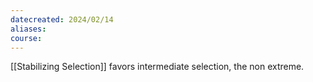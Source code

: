 ```yaml
---
datecreated: 2024/02/14
aliases: 
course:
---
```

[[Stabilizing Selection]] favors intermediate selection, the non extreme.